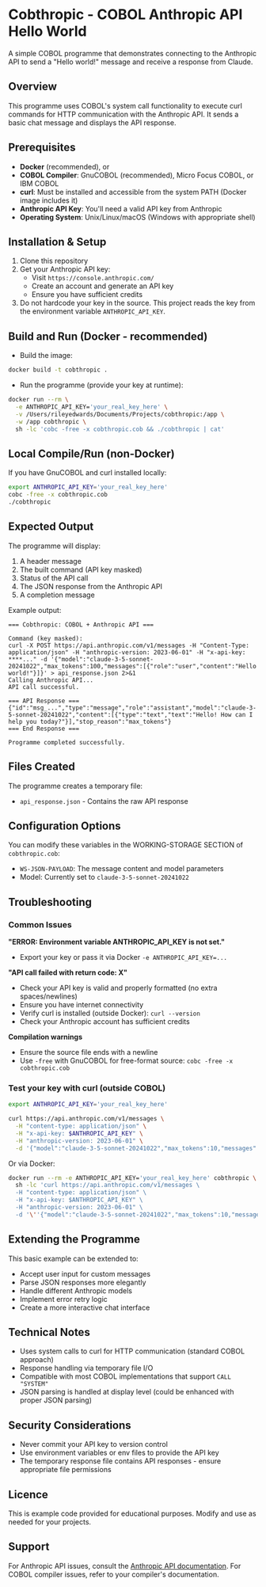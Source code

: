 # Cobthropic - COBOL Anthropic API Hello World

A simple COBOL programme that demonstrates connecting to the Anthropic API to send a "Hello world!" message and receive a response from Claude.

## Overview

This programme uses COBOL's system call functionality to execute curl commands for HTTP communication with the Anthropic API. It sends a basic chat message and displays the API response.

## Prerequisites

- **Docker** (recommended), or
- **COBOL Compiler**: GnuCOBOL (recommended), Micro Focus COBOL, or IBM COBOL
- **curl**: Must be installed and accessible from the system PATH (Docker image includes it)
- **Anthropic API Key**: You'll need a valid API key from Anthropic
- **Operating System**: Unix/Linux/macOS (Windows with appropriate shell)

## Installation & Setup

1. Clone this repository
2. Get your Anthropic API key:
   - Visit `https://console.anthropic.com/`
   - Create an account and generate an API key
   - Ensure you have sufficient credits
3. Do not hardcode your key in the source. This project reads the key from the environment variable `ANTHROPIC_API_KEY`.

## Build and Run (Docker - recommended)

- Build the image:
```bash
docker build -t cobthropic .
```

- Run the programme (provide your key at runtime):
```bash
docker run --rm \
  -e ANTHROPIC_API_KEY='your_real_key_here' \
  -v /Users/rileyedwards/Documents/Projects/cobthropic:/app \
  -w /app cobthropic \
  sh -lc 'cobc -free -x cobthropic.cob && ./cobthropic | cat'
```

## Local Compile/Run (non-Docker)

If you have GnuCOBOL and curl installed locally:
```bash
export ANTHROPIC_API_KEY='your_real_key_here'
cobc -free -x cobthropic.cob
./cobthropic
```

## Expected Output

The programme will display:
1. A header message
2. The built command (API key masked)
3. Status of the API call
4. The JSON response from the Anthropic API
5. A completion message

Example output:
```
=== Cobthropic: COBOL + Anthropic API ===
 
Command (key masked):
curl -X POST https://api.anthropic.com/v1/messages -H "Content-Type: application/json" -H "anthropic-version: 2023-06-01" -H "x-api-key: ****..." -d '{"model":"claude-3-5-sonnet-20241022","max_tokens":100,"messages":[{"role":"user","content":"Hello world!"}]}' > api_response.json 2>&1
Calling Anthropic API...
API call successful.
 
=== API Response ===
{"id":"msg_...","type":"message","role":"assistant","model":"claude-3-5-sonnet-20241022","content":[{"type":"text","text":"Hello! How can I help you today?"}],"stop_reason":"max_tokens"}
=== End Response ===
 
Programme completed successfully.
```

## Files Created

The programme creates a temporary file:
- `api_response.json` - Contains the raw API response

## Configuration Options

You can modify these variables in the WORKING-STORAGE SECTION of `cobthropic.cob`:

- `WS-JSON-PAYLOAD`: The message content and model parameters
- Model: Currently set to `claude-3-5-sonnet-20241022`

## Troubleshooting

### Common Issues

**"ERROR: Environment variable ANTHROPIC_API_KEY is not set."**
- Export your key or pass it via Docker `-e ANTHROPIC_API_KEY=...`

**"API call failed with return code: X"**
- Check your API key is valid and properly formatted (no extra spaces/newlines)
- Ensure you have internet connectivity
- Verify curl is installed (outside Docker): `curl --version`
- Check your Anthropic account has sufficient credits

**Compilation warnings**
- Ensure the source file ends with a newline
- Use `-free` with GnuCOBOL for free-format source: `cobc -free -x cobthropic.cob`

### Test your key with curl (outside COBOL)

```bash
export ANTHROPIC_API_KEY='your_real_key_here'

curl https://api.anthropic.com/v1/messages \
  -H "content-type: application/json" \
  -H "x-api-key: $ANTHROPIC_API_KEY" \
  -H "anthropic-version: 2023-06-01" \
  -d '{"model":"claude-3-5-sonnet-20241022","max_tokens":10,"messages":[{"role":"user","content":"Hi"}]}'
```

Or via Docker:
```bash
docker run --rm -e ANTHROPIC_API_KEY='your_real_key_here' cobthropic \
  sh -lc 'curl https://api.anthropic.com/v1/messages \
  -H "content-type: application/json" \
  -H "x-api-key: $ANTHROPIC_API_KEY" \
  -H "anthropic-version: 2023-06-01" \
  -d '\''{"model":"claude-3-5-sonnet-20241022","max_tokens":10,"messages":[{"role":"user","content":"Hi"}]}'\''' 
```

## Extending the Programme

This basic example can be extended to:
- Accept user input for custom messages
- Parse JSON responses more elegantly
- Handle different Anthropic models
- Implement error retry logic
- Create a more interactive chat interface

## Technical Notes

- Uses system calls to curl for HTTP communication (standard COBOL approach)
- Response handling via temporary file I/O
- Compatible with most COBOL implementations that support `CALL "SYSTEM"`
- JSON parsing is handled at display level (could be enhanced with proper JSON parsing)

## Security Considerations

- Never commit your API key to version control
- Use environment variables or env files to provide the API key
- The temporary response file contains API responses - ensure appropriate file permissions

## Licence

This is example code provided for educational purposes. Modify and use as needed for your projects.

## Support

For Anthropic API issues, consult the [Anthropic API documentation](https://docs.anthropic.com/).
For COBOL compiler issues, refer to your compiler's documentation.
